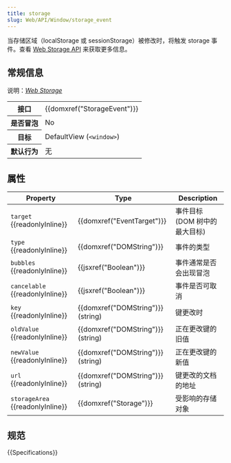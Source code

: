 ```yaml
---
title: storage
slug: Web/API/Window/storage_event
---
```


当存储区域（localStorage 或 sessionStorage）被修改时，将触发 storage 事件。查看 [Web Storage API](/zh-CN/docs/Web/API/Web_Storage_API) 来获取更多信息。

## 常规信息

说明：_[Web Storage](https://www.w3.org/TR/webstorage/#the-storage-event)_

<table class="properties">
  <tbody>
    <tr>
      <th scope="row">接口</th>
      <td>{{domxref("StorageEvent")}}</td>
    </tr>
    <tr>
      <th scope="row">是否冒泡</th>
      <td>No</td>
    </tr>
    <tr>
      <th scope="row">目标</th>
      <td>DefaultView (<code>&#x3C;window></code>)</td>
    </tr>
    <tr>
      <th scope="row">默认行为</th>
      <td>无</td>
    </tr>
  </tbody>
</table>

## 属性

| Property                         | Type                              | Description                   |
| -------------------------------- | --------------------------------- | ----------------------------- |
| `target` {{readonlyInline}}      | {{domxref("EventTarget")}}        | 事件目标 (DOM 树中的最大目标) |
| `type` {{readonlyInline}}        | {{domxref("DOMString")}}          | 事件的类型                    |
| `bubbles` {{readonlyInline}}     | {{jsxref("Boolean")}}             | 事件通常是否会出现冒泡        |
| `cancelable` {{readonlyInline}}  | {{jsxref("Boolean")}}             | 事件是否可取消                |
| `key` {{readonlyInline}}         | {{domxref("DOMString")}} (string) | 键更改时                      |
| `oldValue` {{readonlyInline}}    | {{domxref("DOMString")}} (string) | 正在更改键的旧值              |
| `newValue` {{readonlyInline}}    | {{domxref("DOMString")}} (string) | 正在更改键的新值              |
| `url` {{readonlyInline}}         | {{domxref("DOMString")}} (string) | 键更改的文档的地址            |
| `storageArea` {{readonlyInline}} | {{domxref("Storage")}}            | 受影响的存储对象              |

## 规范

{{Specifications}}
